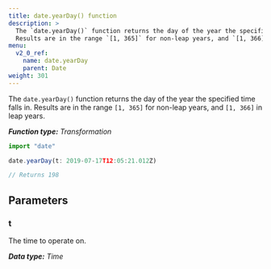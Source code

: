 ```yaml
---
title: date.yearDay() function
description: >
  The `date.yearDay()` function returns the day of the year the specified time falls in.
  Results are in the range `[1, 365]` for non-leap years, and `[1, 366]` in leap years.
menu:
  v2_0_ref:
    name: date.yearDay
    parent: Date
weight: 301
---
```


The `date.yearDay()` function returns the day of the year the specified time falls in.
Results are in the range `[1, 365]` for non-leap years, and `[1, 366]` in leap years.

_**Function type:** Transformation_  

```js
import "date"

date.yearDay(t: 2019-07-17T12:05:21.012Z)

// Returns 198
```

## Parameters

### t
The time to operate on.

_**Data type:** Time_
